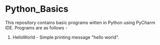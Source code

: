 # Python_Basics

This repository contains basic programs witten in Python using PyCharm IDE.
Programs are as follows - 
  1. HelloWorld - Simple printing message "hello world".
